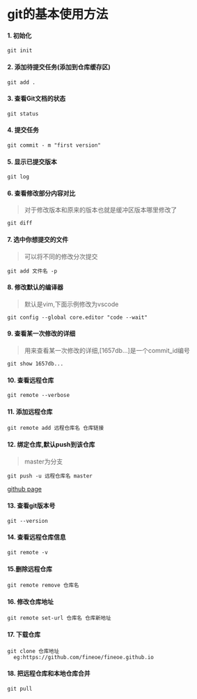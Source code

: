 # git的基本使用方法

#### 1. 初始化
```
git init
```

#### 2. 添加待提交任务(添加到仓库缓存区)
```
git add .
```

#### 3. 查看Git文档的状态
```
git status 
```

#### 4. 提交任务
```
git commit - m "first version"
```

#### 5. 显示已提交版本
```
git log
```

#### 6. 查看修改部分内容对比
> 对于修改版本和原来的版本也就是缓冲区版本哪里修改了
```
git diff
```

#### 7. 选中你想提交的文件
> 可以将不同的修改分次提交
```
git add 文件名 -p
```

#### 8. 修改默认的编译器
> 默认是vim,下面示例修改为vscode
```
git config --global core.editor "code --wait"
```

#### 9. 查看某一次修改的详细
> 用来查看某一次修改的详细,[1657db...]是一个commit_id编号
```
git show 1657db...
```
#### 10. 查看远程仓库
```
git remote --verbose
```
#### 11. 添加远程仓库
```
git remote add 远程仓库名 仓库链接
```
#### 12. 绑定仓库,默认push到该仓库
> master为分支
```
git push -u 远程仓库名 master
```

[github page](https://fineoe.github.io/git2020/hello.html)

#### 13. 查看git版本号
```
git --version
```

#### 14. 查看远程仓库信息
```
git remote -v
```

#### 15.删除远程仓库 
```
git remote remove 仓库名
```

#### 16. 修改仓库地址
```
git remote set-url 仓库名 仓库新地址
```

#### 17. 下载仓库
```
git clone 仓库地址
  eg:https://github.com/fineoe/fineoe.github.io
```

#### 18. 把远程仓库和本地仓库合并
```
git pull
```

